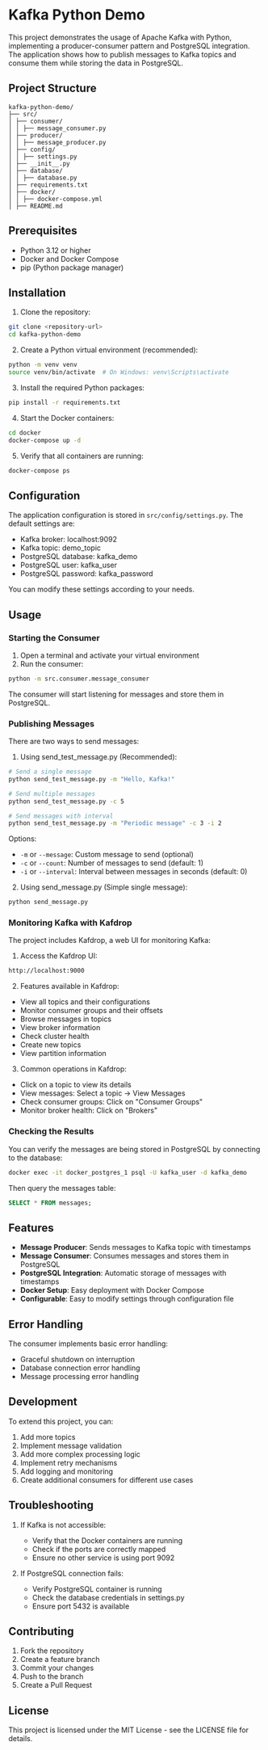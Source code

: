 # Kafka Python Demo

This project demonstrates the usage of Apache Kafka with Python, implementing a producer-consumer pattern and PostgreSQL integration. The application shows how to publish messages to Kafka topics and consume them while storing the data in PostgreSQL.

## Project Structure

```
kafka-python-demo/
├── src/
│ ├── consumer/
│ │ ├── message_consumer.py
│ ├── producer/
│ │ ├── message_producer.py
│ ├── config/
│ │ ├── settings.py
│ ├── __init__.py
│ ├── database/
│ │ ├── database.py
│ ├── requirements.txt
│ ├── docker/
│ │ ├── docker-compose.yml
│ ├── README.md

```
## Prerequisites

- Python 3.12 or higher
- Docker and Docker Compose
- pip (Python package manager)

## Installation

1. Clone the repository:

```bash
git clone <repository-url>
cd kafka-python-demo
```

2. Create a Python virtual environment (recommended):
```bash
python -m venv venv
source venv/bin/activate  # On Windows: venv\Scripts\activate
```

3. Install the required Python packages:
```bash
pip install -r requirements.txt
```

4. Start the Docker containers:
```bash
cd docker
docker-compose up -d
```

5. Verify that all containers are running:
```bash
docker-compose ps
```

## Configuration

The application configuration is stored in `src/config/settings.py`. The default settings are:

- Kafka broker: localhost:9092
- Kafka topic: demo_topic
- PostgreSQL database: kafka_demo
- PostgreSQL user: kafka_user
- PostgreSQL password: kafka_password

You can modify these settings according to your needs.

## Usage

### Starting the Consumer

1. Open a terminal and activate your virtual environment
2. Run the consumer:
```bash
python -m src.consumer.message_consumer
```

The consumer will start listening for messages and store them in PostgreSQL.

### Publishing Messages

There are two ways to send messages:

1. Using send_test_message.py (Recommended):
```bash
# Send a single message
python send_test_message.py -m "Hello, Kafka!"

# Send multiple messages
python send_test_message.py -c 5

# Send messages with interval
python send_test_message.py -m "Periodic message" -c 3 -i 2
```

Options:
- `-m` or `--message`: Custom message to send (optional)
- `-c` or `--count`: Number of messages to send (default: 1)
- `-i` or `--interval`: Interval between messages in seconds (default: 0)

2. Using send_message.py (Simple single message):
```bash
python send_message.py
```

### Monitoring Kafka with Kafdrop

The project includes Kafdrop, a web UI for monitoring Kafka:

1. Access the Kafdrop UI:
```bash
http://localhost:9000
```

2. Features available in Kafdrop:
- View all topics and their configurations
- Monitor consumer groups and their offsets
- Browse messages in topics
- View broker information
- Check cluster health
- Create new topics
- View partition information

3. Common operations in Kafdrop:
- Click on a topic to view its details
- View messages: Select a topic → View Messages
- Check consumer groups: Click on "Consumer Groups"
- Monitor broker health: Click on "Brokers"

### Checking the Results

You can verify the messages are being stored in PostgreSQL by connecting to the database:

```bash
docker exec -it docker_postgres_1 psql -U kafka_user -d kafka_demo
```

Then query the messages table:
```sql
SELECT * FROM messages;
```

## Features

- **Message Producer**: Sends messages to Kafka topic with timestamps
- **Message Consumer**: Consumes messages and stores them in PostgreSQL
- **PostgreSQL Integration**: Automatic storage of messages with timestamps
- **Docker Setup**: Easy deployment with Docker Compose
- **Configurable**: Easy to modify settings through configuration file

## Error Handling

The consumer implements basic error handling:
- Graceful shutdown on interruption
- Database connection error handling
- Message processing error handling

## Development

To extend this project, you can:
1. Add more topics
2. Implement message validation
3. Add more complex processing logic
4. Implement retry mechanisms
5. Add logging and monitoring
6. Create additional consumers for different use cases

## Troubleshooting

1. If Kafka is not accessible:
   - Verify that the Docker containers are running
   - Check if the ports are correctly mapped
   - Ensure no other service is using port 9092

2. If PostgreSQL connection fails:
   - Verify PostgreSQL container is running
   - Check the database credentials in settings.py
   - Ensure port 5432 is available

## Contributing

1. Fork the repository
2. Create a feature branch
3. Commit your changes
4. Push to the branch
5. Create a Pull Request

## License

This project is licensed under the MIT License - see the LICENSE file for details.
